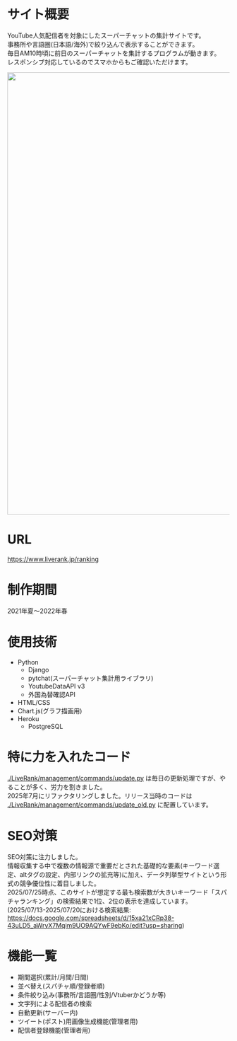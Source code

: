 # サイト概要
YouTube人気配信者を対象にしたスーパーチャットの集計サイトです。<br >
事務所や言語圏(日本語/海外)で絞り込んで表示することができます。 <br >
毎日AM10時頃に前日のスーパーチャットを集計するプログラムが動きます。 <br >
レスポンシブ対応しているのでスマホからもご確認いただけます。
<br >

 <img width="1000" src="https://www.liverank.jp/LiveRank/static/LiveRank/img/toppage_screenshot.png">

# URL
https://www.liverank.jp/ranking <br >

# 制作期間
2021年夏〜2022年春

# 使用技術
- Python
    - Django
    - pytchat(スーパーチャット集計用ライブラリ)
    - YoutubeDataAPI v3
    - 外国為替確認API
- HTML/CSS
- Chart.js(グラフ描画用)
- Heroku
    - PostgreSQL


# 特に力を入れたコード
[./LiveRank/management/commands/update.py](https://github.com/bungu/LiveRank_public/blob/main/LiveRank/management/commands/update.py) は毎日の更新処理ですが、やることが多く、労力を割きました。<br >
2025年7月にリファクタリングしました。リリース当時のコードは
[./LiveRank/management/commands/update_old.py](https://github.com/bungu/LiveRank_public/blob/main/LiveRank/management/commands/update_old.py) 
に配置しています。

# SEO対策
SEO対策に注力しました。<br >
情報収集する中で複数の情報源で重要だとされた基礎的な要素(キーワード選定、altタグの設定、内部リンクの拡充等)に加え、データ列挙型サイトという形式の競争優位性に着目しました。<br >
2025/07/25時点、このサイトが想定する最も検索数が大きいキーワード「スパチャランキング」の検索結果で1位、2位の表示を達成しています。
(2025/07/13-2025/07/20における検索結果:<br >https://docs.google.com/spreadsheets/d/15xa21xCRp38-43uLD5_aWryX7Mqim9UO9AQYwF9ebKo/edit?usp=sharing)

# 機能一覧
- 期間選択(累計/月間/日間)
- 並べ替え(スパチャ順/登録者順)
- 条件絞り込み(事務所/言語圏/性別/Vtuberかどうか等)
- 文字列による配信者の検索
- 自動更新(サーバー内)
- ツイート(ポスト)用画像生成機能(管理者用)
- 配信者登録機能(管理者用)
